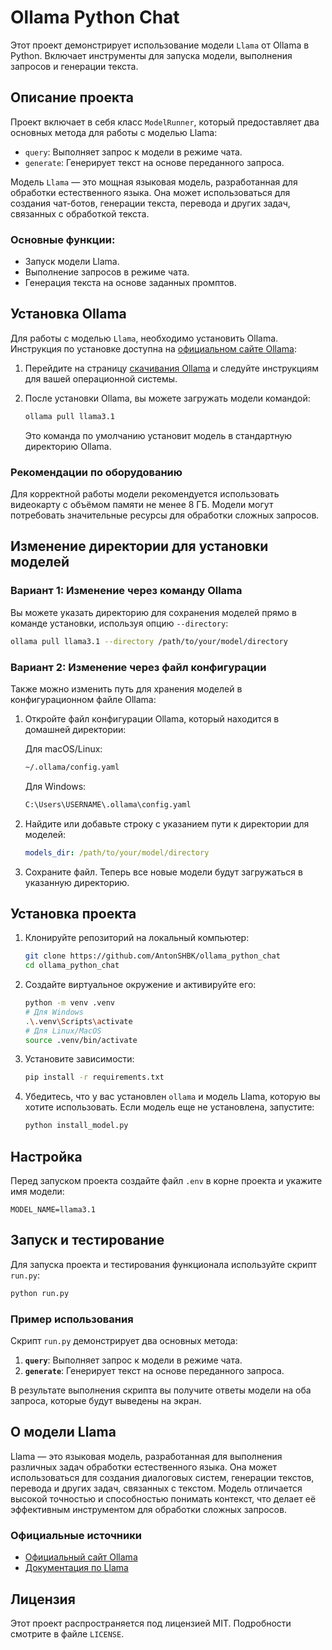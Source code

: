 # Ollama Python Chat

Этот проект демонстрирует использование модели `Llama` от Ollama в Python. Включает инструменты для запуска модели, выполнения запросов и генерации текста.

## Описание проекта

Проект включает в себя класс `ModelRunner`, который предоставляет два основных метода для работы с моделью Llama:
- `query`: Выполняет запрос к модели в режиме чата.
- `generate`: Генерирует текст на основе переданного запроса.

Модель `Llama` — это мощная языковая модель, разработанная для обработки естественного языка. Она может использоваться для создания чат-ботов, генерации текста, перевода и других задач, связанных с обработкой текста.

### Основные функции:
- Запуск модели Llama.
- Выполнение запросов в режиме чата.
- Генерация текста на основе заданных промптов.

## Установка Ollama

Для работы с моделью `Llama`, необходимо установить Ollama. Инструкция по установке доступна на [официальном сайте Ollama](https://www.ollama.com):

1. Перейдите на страницу [скачивания Ollama](https://www.ollama.com/download) и следуйте инструкциям для вашей операционной системы.
   
2. После установки Ollama, вы можете загружать модели командой:

   ```bash
   ollama pull llama3.1
   ```

   Это команда по умолчанию установит модель в стандартную директорию Ollama.

### Рекомендации по оборудованию
Для корректной работы модели рекомендуется использовать видеокарту с объёмом памяти не менее 8 ГБ. Модели могут потребовать значительные ресурсы для обработки сложных запросов.

## Изменение директории для установки моделей

### Вариант 1: Изменение через команду Ollama
Вы можете указать директорию для сохранения моделей прямо в команде установки, используя опцию `--directory`:

```bash
ollama pull llama3.1 --directory /path/to/your/model/directory
```

### Вариант 2: Изменение через файл конфигурации
Также можно изменить путь для хранения моделей в конфигурационном файле Ollama:

1. Откройте файл конфигурации Ollama, который находится в домашней директории:
   
   Для macOS/Linux:
   ```bash
   ~/.ollama/config.yaml
   ```

   Для Windows:
   ```bash
   C:\Users\USERNAME\.ollama\config.yaml
   ```

2. Найдите или добавьте строку с указанием пути к директории для моделей:
   ```yaml
   models_dir: /path/to/your/model/directory
   ```

3. Сохраните файл. Теперь все новые модели будут загружаться в указанную директорию.

## Установка проекта

1. Клонируйте репозиторий на локальный компьютер:
   ```bash
   git clone https://github.com/AntonSHBK/ollama_python_chat
   cd ollama_python_chat
   ```

2. Создайте виртуальное окружение и активируйте его:
   ```bash
   python -m venv .venv
   # Для Windows
   .\.venv\Scripts\activate
   # Для Linux/MacOS
   source .venv/bin/activate
   ```

3. Установите зависимости:
   ```bash
   pip install -r requirements.txt
   ```

4. Убедитесь, что у вас установлен `ollama` и модель Llama, которую вы хотите использовать. Если модель еще не установлена, запустите:
   ```bash
   python install_model.py
   ```

## Настройка

Перед запуском проекта создайте файл `.env` в корне проекта и укажите имя модели:

```env
MODEL_NAME=llama3.1
```

## Запуск и тестирование

Для запуска проекта и тестирования функционала используйте скрипт `run.py`:

```bash
python run.py
```

### Пример использования

Скрипт `run.py` демонстрирует два основных метода:
1. **`query`**: Выполняет запрос к модели в режиме чата.
2. **`generate`**: Генерирует текст на основе переданного запроса.

В результате выполнения скрипта вы получите ответы модели на оба запроса, которые будут выведены на экран.

## О модели Llama

Llama — это языковая модель, разработанная для выполнения различных задач обработки естественного языка. Она может использоваться для создания диалоговых систем, генерации текстов, перевода и других задач, связанных с текстом. Модель отличается высокой точностью и способностью понимать контекст, что делает её эффективным инструментом для обработки сложных запросов.

### Официальные источники

- [Официальный сайт Ollama](https://www.ollama.com)
- [Документация по Llama](https://www.ollama.com/llama)

## Лицензия

Этот проект распространяется под лицензией MIT. Подробности смотрите в файле `LICENSE`.